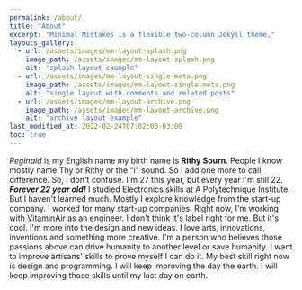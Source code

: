 ```yaml
---
permalink: /about/
title: "About"
excerpt: "Minimal Mistakes is a flexible two-column Jekyll theme."
layouts_gallery:
  - url: /assets/images/mm-layout-splash.png
    image_path: /assets/images/mm-layout-splash.png
    alt: "splash layout example"
  - url: /assets/images/mm-layout-single-meta.png
    image_path: /assets/images/mm-layout-single-meta.png
    alt: "single layout with comments and related posts"
  - url: /assets/images/mm-layout-archive.png
    image_path: /assets/images/mm-layout-archive.png
    alt: "archive layout example"
last_modified_at: 2022-02-24T07:02:00-03:00
toc: true
---
```



*Reginald* is my English name my birth name is **Rithy Sourn**. People I know mostly name Thy or Rithy or the "i" sound. So I add one more to call difference. So, I don't confuse. I'm 27 this year, but every year I'm still 22. ***Forever 22 year old!*** I studied Electronics skills at A Polytechnique Institute. But I haven't learned much. Mostly I explore knowledge from the start-up company. I worked for many start-up companies. Right now, I'm working with [VitaminAir]((https:vitaminair.org)) as an engineer. I don't think it's label right for me. But it's cool. 
I'm more into the design and new ideas. I love arts, innovations, inventions and something more creative. I'm a person who believes those passions above can drive humanity to another level or save humanity. I want to improve artisans' skills to prove myself I can do it. My best skill right now is design and programming. I will keep improving the day the earth. I will keep improving those skills until my last day on earth. 
